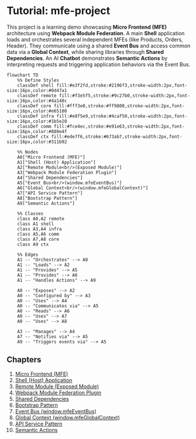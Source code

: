 # Tutorial: mfe-project

This project is a learning demo showcasing **Micro Frontend (MFE)** architecture
using **Webpack Module Federation**. A main **Shell** application loads and
orchestrates several independent MFEs (like Products, Orders, Header).
They communicate using a shared **Event Bus** and access common data via a
**Global Context**, while sharing libraries through **Shared Dependencies**.
An AI **Chatbot** demonstrates **Semantic Actions** by interpreting requests
and triggering application behaviors via the Event Bus.

```mermaid
flowchart TD
    %% Define Styles
    classDef shell fill:#e3f2fd,stroke:#2196f3,stroke-width:2px,font-size:16px,color:#0d47a1
    classDef remote fill:#f3e5f5,stroke:#9c27b0,stroke-width:2px,font-size:16px,color:#4a148c
    classDef core fill:#fff3e0,stroke:#ff9800,stroke-width:2px,font-size:16px,color:#e65100
    classDef infra fill:#e8f5e9,stroke:#4caf50,stroke-width:2px,font-size:16px,color:#1b5e20
    classDef comm fill:#fce4ec,stroke:#e91e63,stroke-width:2px,font-size:16px,color:#880e4f
    classDef ctx fill:#ede7f6,stroke:#673ab7,stroke-width:2px,font-size:16px,color:#311b92

    %% Nodes
    A0["Micro Frontend (MFE)"]
    A1["Shell (Host) Application"]
    A2["Remote Module<br/>(Exposed Module)"]
    A3["Webpack Module Federation Plugin"]
    A4["Shared Dependencies"]
    A5["Event Bus<br/>(window.mfeEventBus)"]
    A6["Global Context<br/>(window.mfeGlobalContext)"]
    A7["API Service Pattern"]
    A8["Bootstrap Pattern"]
    A9["Semantic Actions"]

    %% Classes
    class A0,A2 remote
    class A1 shell
    class A3,A4 infra
    class A5,A6 comm
    class A7,A8 core
    class A9 ctx

    %% Edges
    A1 -- "Orchestrates" --> A0
    A1 -- "Loads" --> A2
    A1 -- "Provides" --> A5
    A1 -- "Provides" --> A6
    A1 -- "Handles Actions" --> A9

    A0 -- "Exposes" --> A2
    A0 -- "Configured by" --> A3
    A0 -- "Uses" --> A4
    A0 -- "Communicates via" --> A5
    A0 -- "Reads" --> A6
    A0 -- "Uses" --> A7
    A0 -- "Uses" --> A8

    A3 -- "Manages" --> A4
    A7 -- "Notifies via" --> A5
    A9 -- "Triggers events via" --> A5

```

## Chapters

1. [Micro Frontend (MFE)
   ](01_micro_frontend__mfe__.md)
2. [Shell (Host) Application
   ](02_shell__host__application_.md)
3. [Remote Module (Exposed Module)
   ](03_remote_module__exposed_module__.md)
4. [Webpack Module Federation Plugin
   ](04_webpack_module_federation_plugin_.md)
5. [Shared Dependencies
   ](05_shared_dependencies_.md)
6. [Bootstrap Pattern
   ](06_bootstrap_pattern_.md)
7. [Event Bus (window.mfeEventBus)
   ](07_event_bus__window_mfeeventbus__.md)
8. [Global Context (window.mfeGlobalContext)
   ](08_global_context__window_mfeglobalcontext__.md)
9. [API Service Pattern
   ](09_api_service_pattern_.md)
10. [Semantic Actions
    ](10_semantic_actions_.md)
